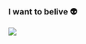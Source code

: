 ### I want to belive 👽

<img align="left" src="https://github-readme-stats.vercel.app/api?username=Fawkesst&show_icons=true&" />




